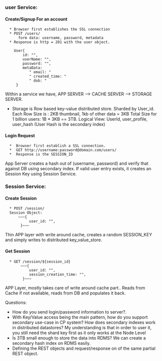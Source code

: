 
### user Service:
   #### Create/Signup For an account
      * Browser first establishes the SSL connection 
      * POST /users/
          form data: username, password, metadata
      * Response is http = 201 with the user object. 
   ~~~
       User{
           id: "",
           userName: "", 
           password: "", 
           metaData: 
              " email: " 
              " created_time: " 
              " dob: "
        }
   ~~~   
   Within a service we have, APP SERVER --> CACHE SERVER --> STORAGE SERVER. 
  * Storage is Row based key-value distributed store. Sharded by User_id. 
       Each Row Size is : 2KB thumbnail, 1kb of other data = 3KB 
       Total Size for 1 billion users: 1B * 3KB == 3TB. 
       Logical View: UserId, user_profile, user_hash (User Hash is the secondary index) 
   #### Login Request
      *  Browser first establish a SSL connection. 
      *  GET http://username:password@domain.com/users/
      *  Response is the SESSION_ID
   App Server creates a hash out of (username, password) and verify that against DB using secondary index. 
   If valid user entry exists, it creates an Session Key using Session Service. 
   
### Session Service:
   #### Create Session
      * POST /session/
      Session Object:
          ~~~{
               user_id: "",
           }~~~
   Thin APP layer with write around cache, creates a random SESSION_KEY and simply writes to distributed key_value_store. 
   #### Get Session
      * GET /session/${session_id}
           ~~~{
               user_id: "",
               session_creation_time: "",
            }~~~
   APP Layer, mostly takes care of write around cache part.. Reads from Cache if not available, reads from DB and populates it back. 
   
 Questions: 
 * How do you send login/password information to server?. 
 * With Key/Value access being the main pattern, how do you support secondary use-case in CP system? How does secondary indexes work in distributed datastores? My understanding is that in order to user it, you still need the shard key first as it only works at the Node Level
 * Is 3TB small enough to store the data into RDMS? We can create a secondary hash index on RDMS easily. 
 * Defining the REST objects and request/response on of the same partial REST object.
 
